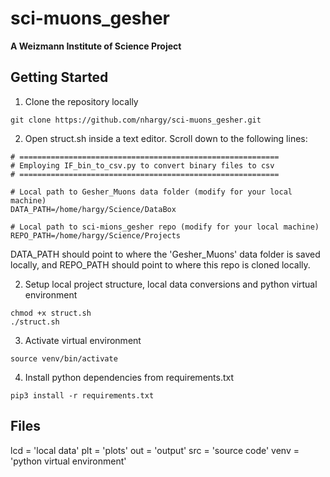 # sci-muons_gesher

**A Weizmann Institute of Science Project**

## Getting Started

1. Clone the repository locally
```
git clone https://github.com/nhargy/sci-muons_gesher.git
```

2. Open struct.sh inside a text editor. Scroll down to the following lines:
```
# ==========================================================
# Employing IF_bin_to_csv.py to convert binary files to csv
# ==========================================================

# Local path to Gesher_Muons data folder (modify for your local machine)
DATA_PATH=/home/hargy/Science/DataBox

# Local path to sci-mions_gesher repo (modify for your local machine)
REPO_PATH=/home/hargy/Science/Projects
```
DATA_PATH should point to where the 'Gesher_Muons' data folder is saved locally, and REPO_PATH should point to where this repo is cloned locally.

2. Setup local project structure, local data conversions and python virtual environment
```
chmod +x struct.sh
./struct.sh
```

3. Activate virtual environment
```
source venv/bin/activate
```

4. Install python dependencies from requirements.txt
```
pip3 install -r requirements.txt
```

## Files

lcd = 'local data'
plt = 'plots'
out = 'output'
src = 'source code'
venv = 'python virtual environment'
